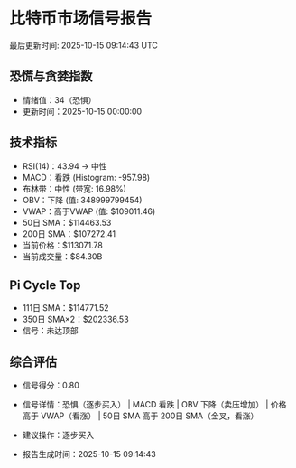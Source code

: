 # 比特币市场信号报告

最后更新时间: 2025-10-15 09:14:43 UTC

## 恐慌与贪婪指数
- 情绪值：34（恐惧）
- 更新时间：2025-10-15 00:00:00

## 技术指标
- RSI(14)：43.94 → 中性
- MACD：看跌 (Histogram: -957.98)
- 布林带：中性 (带宽: 16.98%)
- OBV：下降 (值: 348999799454)
- VWAP：高于VWAP (值: $109011.46)
- 50日 SMA：$114463.53
- 200日 SMA：$107272.41
- 当前价格：$113071.78
- 当前成交量：$84.30B

## Pi Cycle Top
- 111日 SMA：$114771.52
- 350日 SMA×2：$202336.53
- 信号：未达顶部

## 综合评估
- 信号得分：0.80
- 信号详情：恐惧（逐步买入） | MACD 看跌 | OBV 下降（卖压增加） | 价格高于 VWAP（看涨） | 50日 SMA 高于 200日 SMA（金叉，看涨）
- 建议操作：逐步买入

- 报告生成时间：2025-10-15 09:14:43